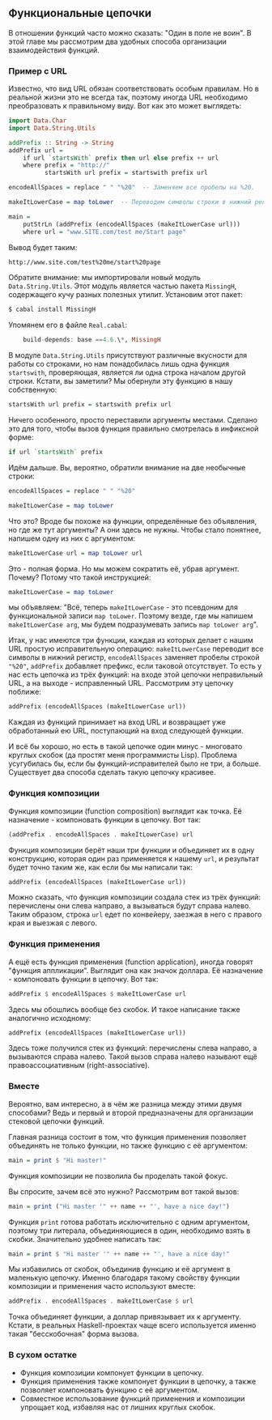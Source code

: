 Функциональные цепочки
----------------------

В отношении функций часто можно сказать: "Один в поле не воин". В этой главе мы рассмотрим два удобных способа организации взаимодействия функций.

### Пример с URL

Известно, что вид URL обязан соответствовать особым правилам. Но в реальной жизни это не всегда так, поэтому иногда URL необходимо преобразовать к правильному виду. Вот как это может выглядеть:

```haskell
import Data.Char
import Data.String.Utils

addPrefix :: String -> String
addPrefix url =
    if url `startsWith` prefix then url else prefix ++ url
    where prefix = "http://"
          startsWith url prefix = startswith prefix url

encodeAllSpaces = replace " " "%20"  -- Заменяем все пробелы на %20.

makeItLowerCase = map toLower  -- Переводим символы строки в нижний регистр.      

main =
    putStrLn (addPrefix (encodeAllSpaces (makeItLowerCase url)))
    where url = "www.SITE.com/test me/Start page"
```

Вывод будет таким:

```bash
http://www.site.com/test%20me/start%20page
```

Обратите внимание: мы импортировали новый модуль `Data.String.Utils`. Этот модуль является частью пакета `MissingH`, содержащего кучу разных полезных утилит. Установим этот пакет:

```bash
$ cabal install MissingH
```

Упомянем его в файле `Real.cabal`:

```haskell
    build-depends: base ==4.6.\*, MissingH
```

В модуле `Data.String.Utils` присутствуют различные вкусности для работы со строками, но нам понадобилась лишь одна функция `startswith`, проверяющая, является ли одна строка началом другой строки. Кстати, вы заметили? Мы обернули эту функцию в нашу собственную:

```haskell
startsWith url prefix = startswith prefix url
```

Ничего особенного, просто переставили аргументы местами. Сделано это для того, чтобы вызов функция правильно смотрелась в инфиксной форме:

```haskell
if url `startsWith` prefix
```

Идём дальше. Вы, вероятно, обратили внимание на две необычные строки:

```haskell
encodeAllSpaces = replace " " "%20"

makeItLowerCase = map toLower
```

Что это? Вроде бы похоже на функции, определённые без объявления, но где же тут аргументы? А они здесь не нужны. Чтобы стало понятнее, напишем одну из них с аргументом:

```haskell
makeItLowerCase url = map toLower url
```

Это - полная форма. Но мы можем сократить её, убрав аргумент. Почему? Потому что такой инструкцией:

```haskell
makeItLowerCase = map toLower
```

мы объявляем: "Всё, теперь `makeItLowerCase` - это псевдоним для функциональной записи `map toLower`. Поэтому везде, где мы напишем `makeItLowerCase arg`, мы будем подразумевать запись `map toLower arg`".

Итак, у нас имеются три функции, каждая из которых делает с нашим URL простую исправительную операцию: `makeItLowerCase` переводит все символы в нижний регистр, `encodeAllSpaces` заменяет пробелы строкой `"%20"`, `addPrefix` добавляет префикс, если таковой отсутствует. То есть у нас есть цепочка из трёх функций: на входе этой цепочки неправильный URL, а на выходе - исправленный URL. Рассмотрим эту цепочку поближе:

```haskell
addPrefix (encodeAllSpaces (makeItLowerCase url))
```

Каждая из функций принимает на вход URL и возвращает уже обработанный ею URL, поступающий на вход следующей функции.

И всё бы хорошо, но есть в такой цепочке один минус - многовато круглых скобок (да простят меня программисты Lisp). Проблема усугубилась бы, если бы функций-исправителей было не три, а больше. Существует два способа сделать такую цепочку красивее.

### Функция композиции

Функция композиции (function composition) выглядит как точка. Её назначение - компоновать функции в цепочку. Вот так:

```haskell
(addPrefix . encodeAllSpaces . makeItLowerCase) url
```

Функция композиции берёт наши три функции и объединяет их в одну конструкцию, которая один раз применяется к нашему `url`, и результат будет точно таким же, как если бы мы написали так:

```haskell
addPrefix (encodeAllSpaces (makeItLowerCase url))
```

Можно сказать, что функция композиции создала стек из трёх функций: перечислены они слева направо, а вызываться будут справа налево. Таким образом, строка `url` едет по конвейеру, заезжая в него с правого края и выезжая с левого.

### Функция применения

А ещё есть функция применения (function application), иногда говорят "функция аппликации". Выглядит она как значок доллара. Её назначение - компоновать функции в цепочку. Вот так:

```haskell
addPrefix $ encodeAllSpaces $ makeItLowerCase url
```

Здесь мы обошлись вообще без скобок. И такое написание также аналогично исходному:

```haskell
addPrefix (encodeAllSpaces (makeItLowerCase url))
```

Здесь тоже получился стек из функций: перечислены слева направо, а вызываются справа налево. Такой вызов справа налево называют ещё правоассоциативным (right-associative).

### Вместе

Вероятно, вам интересно, а в чём же разница между этими двумя способами? Ведь и первый и второй предназначены для организации стековой цепочки функций.

Главная разница состоит в том, что функция применения позволяет объединять не только функции, но также функцию с её аргументом:

```haskell
main = print $ "Hi master!"
```

Функция композиции не позволила бы проделать такой фокус.

Вы спросите, зачем всё это нужно? Рассмотрим вот такой вызов:

```haskell
main = print ("Hi master '" ++ name ++ "', have a nice day!")
```

Функция `print` готова работать исключительно с одним аргументом, поэтому три литерала, объединяющиеся в один, необходимо взять в скобки. Значительно удобнее написать так:

```haskell
main = print $ "Hi master '" ++ name ++ "', have a nice day!"
```

Мы избавились от скобок, объединив функцию и её аргумент в маленькую цепочку. Именно благодаря такому свойству функции композиции и применения часто используют вместе:

```haskell
addPrefix . encodeAllSpaces . makeItLowerCase $ url
```

Точка объединяет функции, а доллар привязывает их к аргументу. Кстати, в реальных Haskell-проектах чаще всего используется именно такая "бесскобочная" форма вызова.

### В сухом остатке

* Функция композиции компонует функции в цепочку.
* Функция применения также компонует функции в цепочку, а также позволяет компоновать функцию с её аргументом.
* Совместное использование функций применения и композиции упрощает код, избавляя нас от лишних круглых скобок.

